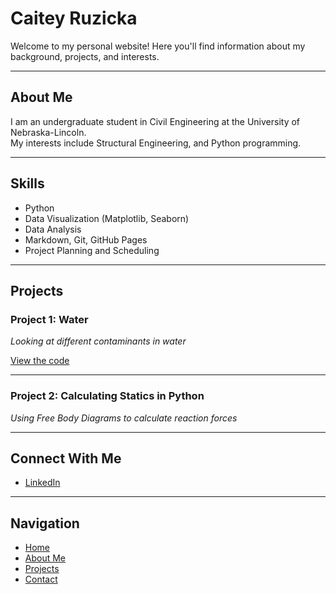 # Caitey Ruzicka

Welcome to my personal website! Here you'll find information about my background, projects, and interests.

---

## About Me

I am an undergraduate student in Civil Engineering at the University of Nebraska-Lincoln.  
My interests include Structural Engineering, and Python programming.

---

## Skills

- Python  
- Data Visualization (Matplotlib, Seaborn)  
- Data Analysis  
- Markdown, Git, GitHub Pages
- Project Planning and Scheduling

---

## Projects

### Project 1: Water  
*Looking at different contaminants in water*

[View the code](https://github.com/yourusername/project1)

---

### Project 2: Calculating Statics in Python  
*Using Free Body Diagrams to calculate reaction forces*

---

## Connect With Me

- [LinkedIn](https://www.linkedin.com/in/caitey-ruzicka-5a7917296/)  

---

## Navigation

- [Home](index.md)  
- [About Me](about.md)  
- [Projects](projects.md)  
- [Contact](contact.md)
